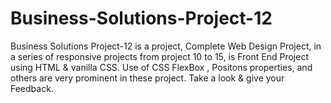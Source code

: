 # Business-Solutions-Project-12
Business Solutions Project-12 is a project, Complete Web Design Project, in a series of responsive projects from project 10 to 15, is Front End  Project using HTML &amp; vanilla CSS. Use of CSS FlexBox , Positons properties, and others are very prominent in these project.  Take a look &amp; give your Feedback.
